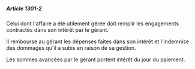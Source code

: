 ##### Article 1301-2

Celui dont l'affaire a été utilement gérée doit remplir les engagements contractés dans son intérêt par le gérant.

Il rembourse au gérant les dépenses faites dans son intérêt et l'indemnise des dommages qu'il a subis en raison de sa gestion.

Les sommes avancées par le gérant portent intérêt du jour du paiement.

